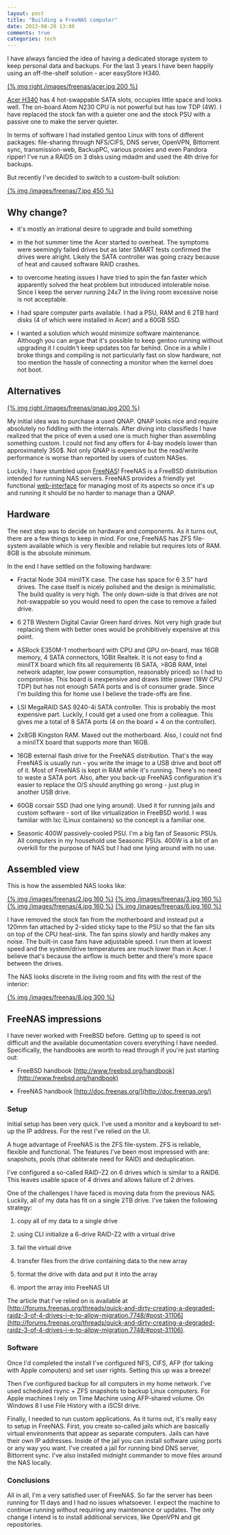 ```yaml
---
layout: post
title: "Building a FreeNAS computer"
date: 2013-08-28 13:49
comments: true
categories: tech
---
```


I have always fancied the idea of having a dedicated storage system to keep personal data and backups. For the last 3 years I have been happily using an off-the-shelf solution - acer easyStore H340.

[{% img right /images/freenas/acer.jpg 200 %}](/images/freenas/acer.jpg)

[Acer H340](http://www.trustedreviews.com/Acer-easyStore-H340-2TB_Peripheral_review) has 4 hot-swappable SATA slots, occupies little space and looks well. The on-board Atom N230 CPU is not powerful but has low TDP (4W). I have replaced the stock fan with a quieter one and the stock PSU with a passive one to make the server quieter.

In terms of software I had installed gentoo Linux with tons of different packages: file-sharing through NFS/CIFS, DNS server, OpenVPN, Bittorrent sync, transmission-web, BackupPC, various proxies and even Pandora ripper! I've run a RAID5 on 3 disks using mdadm and used the 4th drive for backups.

But recently I've decided to switch to a custom-built solution:

[{% img /images/freenas/7.jpg 450 %}](/images/freenas/7.jpg)

 <!-- more -->

## Why change? ##
 
  * it's mostly an irrational desire to upgrade and build something

  * in the hot summer time the Acer started to overheat. The symptoms were seemingly failed drives but as later SMART tests confirmed the drives were alright. Likely the SATA controller was going crazy because of heat and caused software RAID crashes.

  * to overcome heating issues I have tried to spin the fan faster which apparently solved the heat problem but introduced intolerable noise. Since I keep the server running 24x7 in the living room excessive noise is not acceptable.

  * I had spare computer parts available. I had a PSU, RAM and 6 2TB hard disks (4 of which were installed in Acer) and a 60GB SSD.

  * I wanted a solution which would minimize software maintenance. Although you can argue that it's possible to keep gentoo running without upgrading it I couldn't keep updates too far behind. Once in a while I broke things and compiling is not particularly fast on slow hardware, not too mention the hassle of connecting a monitor when the kernel does not boot.

## Alternatives ##

[{% img right /images/freenas/qnap.jpg 200 %}](/images/freenas/qnap.jpg)

My initial idea was to purchase a used QNAP. QNAP looks nice and require absolutely no fiddling with the internals. After diving into classifieds I have realized that the price of even a used one is much higher than assembling something custom. I could not find any offers for 4-bay models lower than approximately 350$. Not only QNAP is expensive but the read/write performance is worse than reported by users of custom NASes.

Luckily, I have stumbled upon [FreeNAS](http://www.freenas.org)! FreeNAS is a FreeBSD distribution intended for running NAS servers. FreeNAS provides a friendly yet functional [web-interface](http://www.freenas.org/about/screenshot.html) for managing most of its aspects so once it's up and running it should be no harder to manage than a QNAP.

## Hardware ##

The next step was to decide on hardware and components. As it turns out, there are a few things to keep in mind. For one, FreeNAS has ZFS file-system available which is very flexible and reliable but requires lots of RAM. 8GB is the absolute minimum.

In the end I have settled on the following hardware:

 * Fractal Node 304 miniITX case. The case has space for 6 3.5" hard drives. The case itself is nicely polished and the design is minimalistic. The build quality is very high. The only down-side is that drives are not hot-swappable so you would need to open the case to remove a failed drive.

 * 6 2TB Western Digital Caviar Green hard drives. Not very high grade but replacing them with better ones would be prohibitively expensive at this point.

 * ASRock E350M-1 motherboard with CPU and GPU on-board, max 16GB memory, 4 SATA connectors, 1GBit Realtek. It is not easy to find a miniITX board which fits all requirements (6 SATA, >8GB RAM, Intel network adapter, low power consumption, reasonably priced) so I had to compromise. This board is inexpensive and draws little power (18W CPU TDP) but has not enough SATA ports and is of consumer grade. Since I'm building this for home use I believe the trade-offs are fine.

 * LSI MegaRAID SAS 9240-4i SATA controller. This is probably the most expensive part. Luckily, I could get a used one from a colleague. This gives me a total of 8 SATA ports (4 on the board + 4 on the controller).

 * 2x8GB Kingston RAM. Maxed out the motherboard. Also, I could not find a miniITX board that supports more than 16GB.

 * 16GB external flash drive for the FreeNAS distribution. That's the way FreeNAS is usually run - you write the image to a USB drive and boot off of it. Most of FreeNAS is kept in RAM while it's running. There's no need to waste a SATA port. Also, after you back-up FreeNAS configuration it's easier to replace the O/S should anything go wrong - just plug in another USB drive.

 * 60GB corsair SSD (had one lying around). Used it for running jails and custom software - sort of like virtualization in FreeBSD world. I was familiar with lxc (Linux containers) so the concept is a familiar one.

 * Seasonic 400W passively-cooled PSU. I'm a big fan of Seasonic PSUs. All computers in my household use Seasonic PSUs. 400W is a bit of an overkill for the purpose of NAS but I had one lying around with no use.

## Assembled view ##

This is how the assembled NAS looks like:

[{% img /images/freenas/2.jpg 160 %}](/images/freenas/2.jpg)
[{% img /images/freenas/3.jpg 160 %}](/images/freenas/3.jpg)
[{% img /images/freenas/4.jpg 160 %}](/images/freenas/4.jpg)
[{% img /images/freenas/6.jpg 160 %}](/images/freenas/6.jpg)

I have removed the stock fan from the motherboard and instead put a 120mm fan attached by 2-sided sticky tape to the PSU so that the fan sits on top of the CPU heat-sink. The fan spins slowly and hardly makes any noise. The built-in case fans have adjustable speed. I run them at lowest speed and the system/drive temperatures are much lower than in Acer. I believe that's because the airflow is much better and there's more space between the drives.

The NAS looks discrete in the living room and fits with the rest of the interior:

[{% img /images/freenas/8.jpg 300 %}](/images/freenas/8.jpg)

## FreeNAS impressions ##

I have never worked with FreeBSD before. Getting up to speed is not difficult and the available documentation covers everything I have needed. Specifically, the handbooks are worth to read through if you're just starting out:

* FreeBSD handbook [http://www.freebsd.org/handbook](http://www.freebsd.org/handbook)

* FreeNAS handbook [http://doc.freenas.org/](http://doc.freenas.org/)

### Setup ###

Initial setup has been very quick. I've used a monitor and a keyboard to set-up the IP address. For the rest I've relied on the UI.

A huge advantage of FreeNAS is the ZFS file-system. ZFS is reliable, flexible and functional. The features I've been most impressed with are: snapshots, pools (that obliterate need for RAID) and deduplication.

I've configured a so-called RAID-Z2 on 6 drives which is similar to a RAID6. This leaves usable space of 4 drives and allows failure of 2 drives.

One of the challenges I have faced is moving data from the previous NAS. Luckily, all of my data has fit on a single 2TB drive. I've taken the following strategy:

 1. copy all of my data to a single drive

 2. using CLI initialize a 6-drive RAID-Z2 with a virtual drive

 3. fail the virtual drive

 4. transfer files from the drive containing data to the new array

 5. format the drive with data and put it into the array

 6. import the array into FreeNAS UI

The article that I've relied on is available at [http://forums.freenas.org/threads/quick-and-dirty-creating-a-degraded-raidz-3-of-4-drives-i-e-to-allow-migration.7748/#post-31106](http://forums.freenas.org/threads/quick-and-dirty-creating-a-degraded-raidz-3-of-4-drives-i-e-to-allow-migration.7748/#post-31106).

### Software ###

Once I'd completed the install I've configured NFS, CIFS, AFP (for talking with Apple computers) and set user rights. Setting this up was a breeze!

Then I've configured backup for all computers in my home network. I've used scheduled rsync + ZFS snapshots to backup Linux computers. For Apple machines I rely on Time Machine using AFP-shared volume. On Windows 8 I use File History with a iSCSI drive.

Finally, I needed to run custom applications. As it turns out, it's really easy to setup in FreeNAS. First, you create so-called jails which are basically virtual environments that appear as separate computers. Jails can have their own IP addresses. Inside of the jail you can install software using ports or any way you want. I've created a jail for running bind DNS server, Bittorrent sync. I've also installed midnight commander to move files around the NAS locally.

### Conclusions ###

All in all, I'm a very satisfied user of FreeNAS. So far the server has been running for 11 days and I had no issues whatsoever. I expect the machine to continue running without requiring any maintenance or updates. The only change I intend is to install additional services, like OpenVPN and git repositories.









